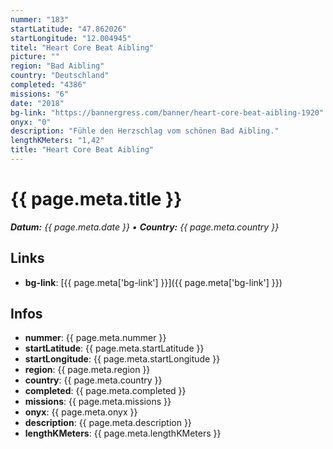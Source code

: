 ```yaml
---
nummer: "183"
startLatitude: "47.862026"
startLongitude: "12.004945"
titel: "Heart Core Beat Aibling"
picture: ""
region: "Bad Aibling"
country: "Deutschland"
completed: "4386"
missions: "6"
date: "2018"
bg-link: "https://bannergress.com/banner/heart-core-beat-aibling-1920"
onyx: "0"
description: "Fühle den Herzschlag vom schönen Bad Aibling."
lengthKMeters: "1,42"
title: "Heart Core Beat Aibling"
---
```


# {{ page.meta.title }}
_**Datum:** {{ page.meta.date }} • **Country:** {{ page.meta.country }}_

## Links
- **bg-link**: [{{ page.meta['bg-link'] }}]({{ page.meta['bg-link'] }})

## Infos
- **nummer**: {{ page.meta.nummer }}
- **startLatitude**: {{ page.meta.startLatitude }}
- **startLongitude**: {{ page.meta.startLongitude }}
- **region**: {{ page.meta.region }}
- **country**: {{ page.meta.country }}
- **completed**: {{ page.meta.completed }}
- **missions**: {{ page.meta.missions }}
- **onyx**: {{ page.meta.onyx }}
- **description**: {{ page.meta.description }}
- **lengthKMeters**: {{ page.meta.lengthKMeters }}

